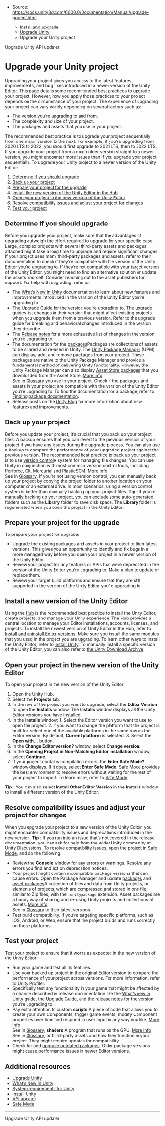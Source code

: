 * Source: https://docs.unity3d.com/6000.0/Documentation/Manual/upgrade-project.html

  * [Install and upgrade](https://docs.unity3d.com/6000.0/Documentation/Manual/install-and-upgrade.html)
  * [Upgrade Unity](https://docs.unity3d.com/6000.0/Documentation/Manual/UpgradeGuides.html)
  * Upgrade your Unity project 


[](https://docs.unity3d.com/6000.0/Documentation/Manual/UpgradeGuides.html)
Upgrade Unity
[](https://docs.unity3d.com/6000.0/Documentation/Manual/APIUpdater.html)
API updater
# Upgrade your Unity project
Upgrading your project gives you access to the latest features, improvements, and bug fixes introduced in a newer version of the Unity Editor.
This page details some recommended best practices to upgrade your project. However, how you apply those practices to your project depends on the circumstance of your project. The experience of upgrading your project can vary widely depending on several factors such as: 
  * The version you’re upgrading to and from.
  * The complexity and size of your project.
  * The packages and assets that you use in your project.


The recommended best practice is to upgrade your project sequentially from one major version to the next. For example, if you’re upgrading from 2020 LTS to 2022, you should first upgrade to 2021 LTS, then to 2022 LTS. If you upgrade your project from a much older version straight to a newer version, you might encounter more issues than if you upgrade your project sequentially.
To upgrade your Unity project to a newer version of the Unity Editor: 
  1. [Determine if you should upgrade](https://docs.unity3d.com/6000.0/Documentation/Manual/upgrade-project.html#research-new-version)
  2. [Back up your project](https://docs.unity3d.com/6000.0/Documentation/Manual/upgrade-project.html#back-up-your-project)
  3. [Prepare your project for the upgrade](https://docs.unity3d.com/6000.0/Documentation/Manual/upgrade-project.html#prepare-your-project-for-the-upgrade)
  4. [Install the new version of the Unity Editor in the Hub](https://docs.unity3d.com/6000.0/Documentation/Manual/upgrade-project.html#install-new-version)
  5. [Open your project in the new version of the Unity Editor](https://docs.unity3d.com/6000.0/Documentation/Manual/upgrade-project.html#open-project)
  6. [Resolve compatibility issues and adjust your project for changes](https://docs.unity3d.com/6000.0/Documentation/Manual/upgrade-project.html#resolve-compatibility-issues)
  7. [Test your project](https://docs.unity3d.com/6000.0/Documentation/Manual/upgrade-project.html#test-your-project)


## Determine if you should upgrade
Before you upgrade your project, make sure that the advantages of upgrading outweigh the effort required to upgrade for your specific case. Large, complex projects with several third-party assets and packages attached might take a long time to upgrade and require significant changes. 
If your project uses many third-party packages and assets, refer to their documentation to check if they’re compatible with the version of the Unity Editor you’re upgrading to. If they’re not compatible with your target version of the Unity Editor, you might need to find an alternative solution or update the assets yourself. Consider reaching out to the asset publishers for support. 
For help with upgrading, refer to:
  * The [What’s New in Unity](https://docs.unity3d.com/6000.0/Documentation/Manual/WhatsNew.html) documentation to learn about new features and improvements introduced in the version of the Unity Editor you’re upgrading to.
  * The [Upgrade Guide](https://docs.unity3d.com/6000.0/Documentation/Manual/UpgradeGuides.html) for the version you’re upgrading to. The upgrade guides list changes in their version that might affect existing projects when you upgrade them from a previous version. Refer to the upgrade guide for breaking and behavioral changes introduced in the version they describe.
  * The [Release notes](https://unity.com/releases/editor/archive) for a more exhaustive list of changes in the version you’re upgrading to.
  * The documentation for the [packages](https://docs.unity3d.com/6000.0/Documentation/Manual/PackagesList.html)Packages are collections of assets to be shared and re-used in Unity. The [Unity Package Manager](https://docs.unity3d.com/6000.0/Documentation/Manual/upm-ui.html) (UPM) can display, add, and remove packages from your project. These packages are native to the Unity Package Manager and provide a fundamental method of delivering Unity functionality. However, the Unity Package Manager can also display [Asset Store packages](https://docs.unity3d.com/6000.0/Documentation/Manual/AssetStorePackages.html) that you downloaded from the Asset Store. [More info](https://docs.unity3d.com/6000.0/Documentation/Manual/Packages.html)  
See in [Glossary](https://docs.unity3d.com/6000.0/Documentation/Manual/Glossary.html#Packages) you use in your project. Check if the packages and assets in your project are compatible with the version of the Unity Editor you’re upgrading to. To find the documentation for a package, refer to [Finding package documentation](https://docs.unity3d.com/6000.0/Documentation/Manual/upm-docs.html).
  * Release posts on the [Unity Blog](https://unity.com/blog) for more information about new features and improvements.


## Back up your project
Before you update your project, it’s crucial that you back up your project files. A backup ensures that you can revert to the previous version of your project if you have any issues during the upgrade process. You can also use a backup to compare the performance of your upgraded project against the previous version. The recommended best practice to back up your project is to use [version control](https://docs.unity3d.com/6000.0/Documentation/Manual/VersionControl.html)A system for managing file changes. You can use Unity in conjunction with most common version control tools, including Perforce, Git, Mercurial and PlasticSCM. [More info](https://docs.unity3d.com/6000.0/Documentation/Manual/VersionControl.html)  
See in [Glossary](https://docs.unity3d.com/6000.0/Documentation/Manual/Glossary.html#VersionControl). 
If you’re not using version control, you can manually back up your project by copying the project folder to another location on your computer or an external drive. In most scenarios, using a version control system is better than manually backing up your project files. 
**Tip** : If you’re manually backing up your project, you can exclude some auto-generated folders such as the **Library** folder to save disk space. The **Library** folder is regenerated when you open the project in the Unity Editor.
## Prepare your project for the upgrade
To prepare your project for upgrade:
  * Upgrade the existing packages and assets in your project to their latest versions. This gives you an opportunity to identify and fix bugs in a more managed way before you open your project in a newer version of the Unity Editor.
  * Review your project for any features or APIs that were deprecated in the version of the Unity Editor you’re upgrading to. Make a plan to update or replace them.
  * Review your target build platforms and ensure that they are still supported in the version of the Unity Editor you’re upgrading to.


## Install a new version of the Unity Editor
Using the [Hub](https://docs.unity3d.com/hub/manual/index.html) is the recommended best practice to install the Unity Editor, create projects, and manage your Unity experience. The Hub provides a central location to manage your Editor installations, accounts, licenses, and projects. To install the newest version of Unity Editor in the Hub, refer to [Install and uninstall Editor versions](https://docs.unity3d.com/hub/manual/AddEditor.html). 
Make sure you install the same modules that you used in the project you are upgrading. 
To learn other ways to install the Unity Editor, refer to [Install Unity](https://docs.unity3d.com/6000.0/Documentation/Manual/GettingStartedInstallingUnity.html).
To manually install a specific version of the Unity Editor, you can also refer to [the Unity Download Archive](https://unity.com/releases/editor/archive).
## Open your project in the new version of the Unity Editor
To open your project in the new version of the Unity Editor:
  1. Open the Unity Hub.
  2. Select the **Projects** tab.
  3. In the row of the project you want to upgrade, select the **Editor Version** to open the **Installs** window. The **Installs** window displays all the Unity Editor versions you have installed.
  4. In the **Installs** window: 
    1. Select the Editor version you want to use to open the project.
    2. If you want to change the platform that the project is built for, select one of the available platforms in the same row as the Editor version. By default, **Current platform** is selected.
    3. Select the **Open with…** button.
  5. In the **Change Editor version?** window, select **Change version**.
  6. In the **Opening Project in Non-Matching Editor Installation** window, select **Continue**.
  7. If your project contains compilation errors, the **Enter Safe Mode?** window displays. If it does, select **Enter Safe Mode**. Safe Mode provides the best environment to resolve errors without waiting for the rest of your project to import. To learn more, refer to [Safe Mode](https://docs.unity3d.com/6000.0/Documentation/Manual/SafeMode.html).


**Tip** : You can also select **Install Other Editor Version** in the **Installs** window to install a different version of the Unity Editor. 
## Resolve compatibility issues and adjust your project for changes
When you upgrade your project to a new version of the Unity Editor, you might encounter compatibility issues and deprecations introduced in the new version.
**Tip** : If you run into an issue that’s not covered in the release documentation, you can ask for help from the wider Unity community at [Unity Discussions](https://discussions.unity.com). 
To resolve compatibility issues, open the project in [Safe Mode](https://docs.unity3d.com/6000.0/Documentation/Manual/SafeMode.html), and do the following:
  * Review the **Console** window for any errors or warnings. Resolve any errors you find and act on deprecation notices.
  * Your project might contain incompatible package versions that can cause errors. Open the Package Manager and update [packages](https://docs.unity3d.com/6000.0/Documentation/Manual/upm-ui-update.html) and [asset packages](https://docs.unity3d.com/6000.0/Documentation/Manual/upm-ui-update2.html)A collection of files and data from Unity projects, or elements of projects, which are compressed and stored in one file, similar to Zip files, with the `.unitypackage` extension. Asset packages are a handy way of sharing and re-using Unity projects and collections of assets. [More info](https://docs.unity3d.com/6000.0/Documentation/Manual/AssetPackages.html)  
See in [Glossary](https://docs.unity3d.com/6000.0/Documentation/Manual/Glossary.html#Assetpackage) to their latest versions.
  * Test build compatibility. If you’re targeting specific platforms, such as iOS, Android, or Web, ensure that the project builds and runs correctly on those platforms.


## Test your project
Test your project to ensure that it works as expected in the new version of the Unity Editor:
  * Run your game and test all its features.
  * Use your backed up project in the original Editor version to compare the performance of your project across versions. For more information, refer to [Unity Profiler](https://docs.unity3d.com/6000.0/Documentation/Manual/Profiler.html).
  * Specifically test any functionality in your game that might be affected by a change described in release documentation like the [What’s new in Unity guide](https://docs.unity3d.com/6000.0/Documentation/Manual/WhatsNew.html), the [Upgrade Guide](https://docs.unity3d.com/6000.0/Documentation/Manual/UpgradeGuides.html), and the [release notes](https://unity.com/releases/editor/archive) for the version you’re upgrading to.
  * Pay extra attention to custom **scripts** A piece of code that allows you to create your own Components, trigger game events, modify Component properties over time and respond to user input in any way you like. [More info](https://docs.unity3d.com/6000.0/Documentation/Manual/creating-scripts.html)  
See in [Glossary](https://docs.unity3d.com/6000.0/Documentation/Manual/Glossary.html#Scripts), **shaders** A program that runs on the GPU. [More info](https://docs.unity3d.com/6000.0/Documentation/Manual/Shaders.html)  
See in [Glossary](https://docs.unity3d.com/6000.0/Documentation/Manual/Glossary.html#Shader), or third-party assets and how they function in your project. They might require updates for compatibility.
  * Check for and [upgrade outdated packages](https://docs.unity3d.com/6000.0/Documentation/Manual/upm-ui-update.html). Older package versions might cause performance issues in newer Editor versions.


## Additional resources
  * [Upgrade Unity](https://docs.unity3d.com/6000.0/Documentation/Manual/UpgradeGuides.html)
  * [What’s New in Unity](https://docs.unity3d.com/6000.0/Documentation/Manual/WhatsNew.html)
  * [System requirements for Unity](https://docs.unity3d.com/6000.0/Documentation/Manual/system-requirements.html)
  * [Install Unity](https://docs.unity3d.com/6000.0/Documentation/Manual/GettingStartedInstallingUnity.html)
  * [API updater](https://docs.unity3d.com/6000.0/Documentation/Manual/APIUpdater.html)
  * [Safe Mode](https://docs.unity3d.com/6000.0/Documentation/Manual/SafeMode.html)


* * *
[](https://docs.unity3d.com/6000.0/Documentation/Manual/UpgradeGuides.html)
Upgrade Unity
[](https://docs.unity3d.com/6000.0/Documentation/Manual/APIUpdater.html)
API updater
